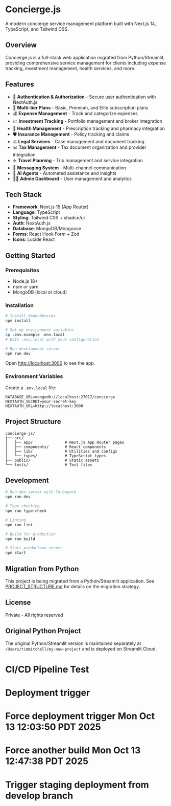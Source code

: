 # Concierge.js

A modern concierge service management platform built with Next.js 14, TypeScript, and Tailwind CSS.

## Overview

Concierge.js is a full-stack web application migrated from Python/Streamlit, providing comprehensive service management for clients including expense tracking, investment management, health services, and more.

## Features

- 🔐 **Authentication & Authorization** - Secure user authentication with NextAuth.js
- 👥 **Multi-tier Plans** - Basic, Premium, and Elite subscription plans
- 💰 **Expense Management** - Track and categorize expenses
- 📈 **Investment Tracking** - Portfolio management and broker integration
- 🏥 **Health Management** - Prescription tracking and pharmacy integration
- 🛡️ **Insurance Management** - Policy tracking and claims
- ⚖️ **Legal Services** - Case management and document tracking
- 📊 **Tax Management** - Tax document organization and provider integration
- ✈️ **Travel Planning** - Trip management and service integration
- 💬 **Messaging System** - Multi-channel communication
- 🤖 **AI Agents** - Automated assistance and insights
- 👨‍💼 **Admin Dashboard** - User management and analytics

## Tech Stack

- **Framework**: Next.js 15 (App Router)
- **Language**: TypeScript
- **Styling**: Tailwind CSS + shadcn/ui
- **Auth**: NextAuth.js
- **Database**: MongoDB/Mongoose
- **Forms**: React Hook Form + Zod
- **Icons**: Lucide React

## Getting Started

### Prerequisites

- Node.js 18+ 
- npm or yarn
- MongoDB (local or cloud)

### Installation

```bash
# Install dependencies
npm install

# Set up environment variables
cp .env.example .env.local
# Edit .env.local with your configuration

# Run development server
npm run dev
```

Open [http://localhost:3000](http://localhost:3000) to see the app.

### Environment Variables

Create a `.env.local` file:

```env
DATABASE_URL=mongodb://localhost:27017/concierge
NEXTAUTH_SECRET=your-secret-key
NEXTAUTH_URL=http://localhost:3000
```

## Project Structure

```
concierge-js/
├── src/
│   ├── app/              # Next.js App Router pages
│   ├── components/       # React components
│   ├── lib/              # Utilities and configs
│   └── types/            # TypeScript types
├── public/               # Static assets
└── tests/                # Test files
```

## Development

```bash
# Run dev server with Turbopack
npm run dev

# Type checking
npm run type-check

# Linting
npm run lint

# Build for production
npm run build

# Start production server
npm start
```

## Migration from Python

This project is being migrated from a Python/Streamlit application. See [PROJECT_STRUCTURE.md](./PROJECT_STRUCTURE.md) for details on the migration strategy.

## License

Private - All rights reserved

## Original Python Project

The original Python/Streamlit version is maintained separately at `/Users/timmitchell/my-new-project` and is deployed on Streamlit Cloud.
# CI/CD Pipeline Test
# Deployment trigger
# Force deployment trigger Mon Oct 13 12:03:50 PDT 2025
# Force another build Mon Oct 13 12:47:38 PDT 2025
# Trigger staging deployment from develop branch
